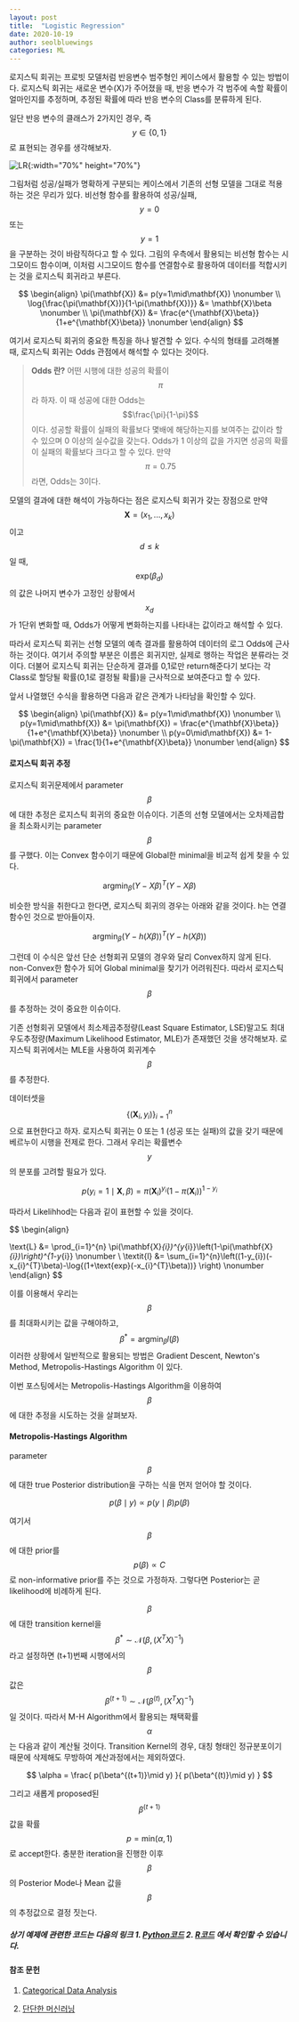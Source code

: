 ```yaml
---
layout: post
title:  "Logistic Regression"
date: 2020-10-19
author: seolbluewings
categories: ML
---
```


로지스틱 회귀는 프로빗 모델처럼 반응변수 범주형인 케이스에서 활용할 수 있는 방법이다. 로지스틱 회귀는 새로운 변수(X)가 주어졌을 때, 반응 변수가 각 범주에 속할 확률이 얼마인지를 추정하며, 추정된 확률에 따라 반응 변수의 Class를 분류하게 된다.

일단 반응 변수의 클래스가 2가지인 경우, 즉 $$ y \in \{0,1\}$$ 로 표현되는 경우를 생각해보자.

![LR](https://github.com/seolbluewings/seolbluewings.github.io/blob/master/assets/Logistic.png?raw=true){:width="70%" height="70%"}

그림처럼 성공/실패가 명확하게 구분되는 케이스에서 기존의 선형 모델을 그대로 적용하는 것은 무리가 있다. 비선형 함수를 활용하여 성공/실패, $$y=0$$ 또는 $$y=1$$을 구분하는 것이 바람직하다고 할 수 있다. 그림의 우측에서 활용되는 비선형 함수는 시그모이드 함수이며, 이처럼 시그모이드 함수를 연결함수로 활용하여 데이터를 적합시키는 것을 로지스틱 회귀라고 부른다.

$$
\begin{align}
\pi(\mathbf{X}) &= p(y=1\mid\mathbf{X}) \nonumber \\
\log{\frac{\pi(\mathbf{X})}{1-\pi(\mathbf{X})}} &= \mathbf{X}\beta \nonumber \\
\pi(\mathbf{X}) &= \frac{e^{\mathbf{X}\beta}}{1+e^{\mathbf{X}\beta}} \nonumber
\end{align}
$$

여기서 로지스틱 회귀의 중요한 특징을 하나 발견할 수 있다. 수식의 형태를 고려해볼 때, 로지스틱 회귀는 Odds 관점에서 해석할 수 있다는 것이다.

> **Odds 란?** 어떤 시행에 대한 성공의 확률이 $$\pi$$라 하자. 이 때 성공에 대한 Odds는 $$\frac{\pi}{1-\pi}$$ 이다. 성공할 확률이 실패의 확률보다 몇배에 해당하는지를 보여주는 값이라 할 수 있으며 0 이상의 실수값을 갖는다. Odds가 1 이상의 값을 가지면 성공의 확률이 실패의 확률보다 크다고 할 수 있다. 만약 $$\pi=0.75$$라면, Odds는 3이다.

모델의 결과에 대한 해석이 가능하다는 점은 로지스틱 회귀가 갖는 장점으로 만약 $$\mathbf{X} = (x_{1},...,x_{k})$$ 이고 $$ d \leq k $$일 때, $$\text{exp}(\beta_{d})$$의 값은 나머지 변수가 고정인 상황에서 $$x_{d}$$가 1단위 변화할 때, Odds가 어떻게 변화하는지를 나타내는 값이라고 해석할 수 있다.

따라서 로지스틱 회귀는 선형 모델의 예측 결과를 활용하여 데이터의 로그 Odds에 근사하는 것이다. 여기서 주의할 부분은 이름은 회귀지만, 실제로 행하는 작업은 분류라는 것이다. 더불어 로지스틱 회귀는 단순하게 결과를 0,1로만 return해준다기 보다는 각 Class로 할당될 확률(0,1로 결정될 확률)을 근사적으로 보여준다고 할 수 있다.

앞서 나열했던 수식을 활용하면 다음과 같은 관계가 나타남을 확인할 수 있다.

$$
\begin{align}
\pi(\mathbf{X}) &= p(y=1\mid\mathbf{X}) \nonumber \\
p(y=1\mid\mathbf{X}) &= \pi(\mathbf{X}) = \frac{e^{\mathbf{X}\beta}}{1+e^{\mathbf{X}\beta}} \nonumber \\
p(y=0\mid\mathbf{X}) &= 1-\pi(\mathbf{X}) = \frac{1}{1+e^{\mathbf{X}\beta}} \nonumber
\end{align}
$$

#### 로지스틱 회귀 추정

로지스틱 회귀문제에서 parameter $$\beta$$에 대한 추정은 로지스틱 회귀의 중요한 이슈이다. 기존의 선형 모델에서는 오차제곱합을 최소화시키는 parameter $$\beta$$를 구했다. 이는 Convex 함수이기 때문에 Global한 minimal을 비교적 쉽게 찾을 수 있다.

$$\text{argmin}_{\beta} (Y-X\beta)^{T}(Y-X\beta)$$

비슷한 방식을 취한다고 한다면, 로지스틱 회귀의 경우는 아래와 같을 것이다. h는 연결함수인 것으로 받아들이자.

$$\text{argmin}_{\beta} (Y-h(X\beta))^{T}(Y-h(X\beta))$$

그런데 이 수식은 앞선 단순 선형회귀 모델의 경우와 달리 Convex하지 않게 된다. non-Convex한 함수가 되어 Global minimal을 찾기가 어려워진다. 따라서 로지스틱 회귀에서 parameter $$\beta$$ 를 추정하는 것이 중요한 이슈이다.

기존 선형회귀 모델에서 최소제곱추정량(Least Square Estimator, LSE)말고도 최대우도추정량(Maximum Likelihood Estimator, MLE)가 존재했던 것을 생각해보자. 로지스틱 회귀에서는 MLE을 사용하여 회귀계수 $$\beta$$를 추정한다.

데이터셋을 $$ \{(\mathbf{X}_{i},y_{i})\}_{i=1}^{n}$$ 으로 표현한다고 하자. 로지스틱 회귀는 0 또는 1 (성공 또는 실패)의 값을 갖기 때문에 베르누이 시행을 전제로 한다. 그래서 우리는 확률변수 $$y$$의 분포를 고려할 필요가 있다.

$$ p(y_{i}=1\mid\mathbf{X},\beta) = \pi(\mathbf{X}_{i})^{y_{i}}\left(1-\pi(\mathbf{X}_{i})\right)^{1-y_{i}}$$

따라서 Likelihhod는 다음과 깉이 표현할 수 있을 것이다.

$$
\begin{align}

\text{L} &= \prod_{i=1}^{n} \pi(\mathbf{X}_{i})^{y_{i}}\left(1-\pi(\mathbf{X}_{i})\right)^{1-y_{i}} \nonumber \\
\textit{l} &= \sum_{i=1}^{n}\left((1-y_{i})(-x_{i}^{T}\beta)-\log{(1+\text{exp}(-x_{i}^{T}\beta))}  \right) \nonumber
\end{align}
$$

이를 이용해서 우리는 $$\beta$$를 최대화시키는 값을 구해야하고, $$\beta^{*} = \text{argmin}_{\beta}\textit{l}(\beta)$$ 이러한 상황에서 일반적으로 활용되는 방법은 Gradient Descent, Newton's Method, Metropolis-Hastings Algorithm 이 있다.

이번 포스팅에서는 Metropolis-Hastings Algorithm을 이용하여 $$\beta$$에 대한 추정을 시도하는 것을 살펴보자.

#### Metropolis-Hastings Algorithm

parameter $$\beta$$에 대한 true Posterior distribution을 구하는 식을 먼저 얻어야 할 것이다.

$$ p(\beta\mid y) \propto p(y \mid \beta)p(\beta) $$

여기서 $$\beta$$에 대한 prior를 $$p(\beta) \propto C$$ 로 non-informative prior를 주는 것으로 가정하자. 그렇다면 Posterior는 곧 likelihood에 비례하게 된다.

$$\beta$$에 대한 transition kernel을 $$\beta^{*} \sim \mathcal{N}(\beta,(X^{T}X)^{-1})$$ 라고 설정하면 (t+1)번째 시행에서의 $$\beta$$값은 $$\beta^{(t+1)} \sim \mathcal{N}(\beta^{(t)},(X^{T}X)^{-1})$$ 일 것이다. 따라서 M-H Algorithm에서 활용되는 채택확률 $$\alpha$$는 다음과 같이 계산될 것이다. Transition Kernel의 경우, 대칭 형태인 정규분포이기 때문에 삭제해도 무방하여 계산과정에서는 제외하였다. 

$$
\alpha = \frac{ p(\beta^{(t+1)}\mid y) }{  p(\beta^{(t)}\mid y) }
$$

그리고 새롭게 proposed된 $$\beta^{(t+1)}$$ 값을 확률 $$p=\text{min}(\alpha,1)$$ 로 accept한다. 충분한 iteration을 진행한 이후 $$\beta$$의 Posterior Mode나 Mean 값을 $$\beta$$의 추정값으로 결정 짓는다.


##### 상기 예제에 관련한 코드는 다음의 링크 1. [Python코드](https://github.com/seolbluewings/pythoncode/blob/master/8.Logistic%20Regression.ipynb) 2. [R코드](https://github.com/seolbluewings/R_code/blob/master/Logistic%20Regression.ipynb) 에서 확인할 수 있습니다.


#### 참조 문헌
1. [Categorical Data Analysis](https://d1wqtxts1xzle7.cloudfront.net/45095661/AGRESTI.PDF?1461669052=&response-content-disposition=inline%3B+filename%3DCategorical_Data_Analysis.pdf&Expires=1604326876&Signature=ahH43ZxLJmWSbmVkF3r4fESFrVbC18~TAeNGjspg46h5mIhn7I-XbXcfFBsyGQjcxZb-T0SpluXdBk-yJ1sghNkuWq-8BN3ubrWEbsrbiOS4z~ovVT0vrhW6QfGy7WpbIpeODrq2RBk9FF~taaehvE6YYZAYRBWAoUK9JBfG5ES1qzeEhyZcrmMn-vtbRAYaVSURzBbhtI77jwe~u2CWtcVctTPfptggb4aEfqnVFFXVZeRelBsovgVaaQvg54n-o7xdX-UZFR~ZiTRUsz~rHO~l3HaA6jobD54TL6DVncwfhHEiOD5nOpXj9~2CTNCwzjRxgTW63HCFEIGWYrRzEQ__&Key-Pair-Id=APKAJLOHF5GGSLRBV4ZA) <br>

2. [단단한 머신러닝](http://www.yes24.com/Product/Goods/88440860)




